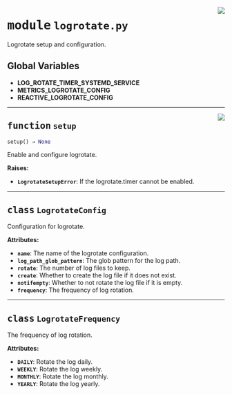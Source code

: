 <!-- markdownlint-disable -->

<a href="../src/logrotate.py#L0"><img align="right" style="float:right;" src="https://img.shields.io/badge/-source-cccccc?style=flat-square"></a>

# <kbd>module</kbd> `logrotate.py`
Logrotate setup and configuration. 

**Global Variables**
---------------
- **LOG_ROTATE_TIMER_SYSTEMD_SERVICE**
- **METRICS_LOGROTATE_CONFIG**
- **REACTIVE_LOGROTATE_CONFIG**

---

<a href="../src/logrotate.py#L77"><img align="right" style="float:right;" src="https://img.shields.io/badge/-source-cccccc?style=flat-square"></a>

## <kbd>function</kbd> `setup`

```python
setup() → None
```

Enable and configure logrotate. 



**Raises:**
 
 - <b>`LogrotateSetupError`</b>:  If the logrotate.timer cannot be enabled. 


---

## <kbd>class</kbd> `LogrotateConfig`
Configuration for logrotate. 



**Attributes:**
 
 - <b>`name`</b>:  The name of the logrotate configuration. 
 - <b>`log_path_glob_pattern`</b>:  The glob pattern for the log path. 
 - <b>`rotate`</b>:  The number of log files to keep. 
 - <b>`create`</b>:  Whether to create the log file if it does not exist. 
 - <b>`notifempty`</b>:  Whether to not rotate the log file if it is empty. 
 - <b>`frequency`</b>:  The frequency of log rotation. 





---

## <kbd>class</kbd> `LogrotateFrequency`
The frequency of log rotation. 



**Attributes:**
 
 - <b>`DAILY`</b>:  Rotate the log daily. 
 - <b>`WEEKLY`</b>:  Rotate the log weekly. 
 - <b>`MONTHLY`</b>:  Rotate the log monthly. 
 - <b>`YEARLY`</b>:  Rotate the log yearly. 





